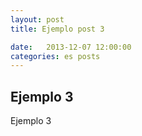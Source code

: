 ```yaml
---
layout: post
title: Ejemplo post 3

date:   2013-12-07 12:00:00
categories: es posts
---
```


## Ejemplo 3

Ejemplo 3
